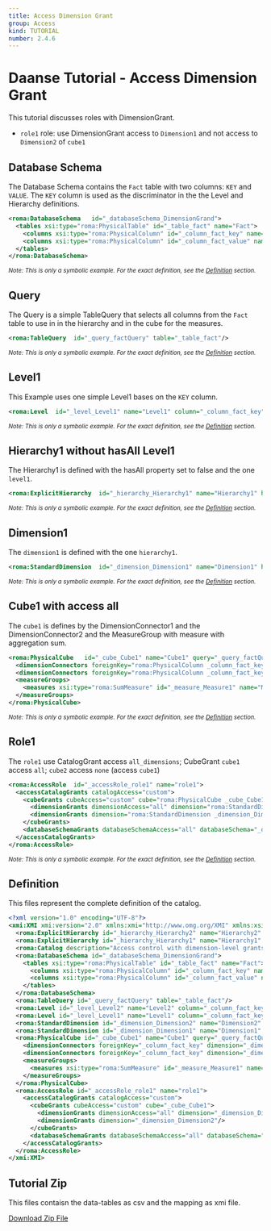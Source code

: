 ```yaml
---
title: Access Dimension Grant
group: Access
kind: TUTORIAL
number: 2.4.6
---
```

# Daanse Tutorial - Access Dimension Grant

This tutorial discusses roles with DimensionGrant.

- `role1` role:   use DimensionGrant access to `Dimension1` and not access to `Dimension2` of `cube1`



## Database Schema

The Database Schema contains the `Fact` table with two columns: `KEY` and `VALUE`. The `KEY` column is used as the discriminator in the the Level and Hierarchy definitions.


```xml
<roma:DatabaseSchema   id="_databaseSchema_DimensionGrand">
  <tables xsi:type="roma:PhysicalTable" id="_table_fact" name="Fact">
    <columns xsi:type="roma:PhysicalColumn" id="_column_fact_key" name="KEY"/>
    <columns xsi:type="roma:PhysicalColumn" id="_column_fact_value" name="VALUE" type="Integer"/>
  </tables>
</roma:DatabaseSchema>

```
*<small>Note: This is only a symbolic example. For the exact definition, see the [Definition](#definition) section.</small>*
## Query

The Query is a simple TableQuery that selects all columns from the `Fact` table to use in in the hierarchy and in the cube for the measures.


```xml
<roma:TableQuery  id="_query_factQuery" table="_table_fact"/>

```
*<small>Note: This is only a symbolic example. For the exact definition, see the [Definition](#definition) section.</small>*
## Level1

This Example uses one simple Level1 bases on the `KEY` column.


```xml
<roma:Level  id="_level_Level1" name="Level1" column="_column_fact_key"/>

```
*<small>Note: This is only a symbolic example. For the exact definition, see the [Definition](#definition) section.</small>*
## Hierarchy1 without hasAll Level1

The Hierarchy1 is defined with the hasAll property set to false and the one `level1`.


```xml
<roma:ExplicitHierarchy  id="_hierarchy_Hierarchy1" name="Hierarchy1" hasAll="false" primaryKey="_column_fact_key" query="_query_factQuery" levels="_level_Level1"/>

```
*<small>Note: This is only a symbolic example. For the exact definition, see the [Definition](#definition) section.</small>*
## Dimension1

The `dimension1` is defined with the one `hierarchy1`.


```xml
<roma:StandardDimension  id="_dimension_Dimension1" name="Dimension1" hierarchies="roma:ExplicitHierarchy _hierarchy_Hierarchy1"/>

```
*<small>Note: This is only a symbolic example. For the exact definition, see the [Definition](#definition) section.</small>*
## Cube1 with access all

The `cube1` is defines by the DimensionConnector1 and the DimensionConnector2  and the MeasureGroup with measure with aggregation sum.


```xml
<roma:PhysicalCube   id="_cube_Cube1" name="Cube1" query="_query_factQuery">
  <dimensionConnectors foreignKey="roma:PhysicalColumn _column_fact_key" dimension="roma:StandardDimension _dimension_Dimension1" overrideDimensionName="Dimension1" id="_dimensionConnector_dimension1"/>
  <dimensionConnectors foreignKey="roma:PhysicalColumn _column_fact_key" dimension="roma:StandardDimension _dimension_Dimension2" overrideDimensionName="Dimension2" id="_dimensionConnector_dimension2"/>
  <measureGroups>
    <measures xsi:type="roma:SumMeasure" id="_measure_Measure1" name="Measure1" column="_column_fact_value"/>
  </measureGroups>
</roma:PhysicalCube>

```
*<small>Note: This is only a symbolic example. For the exact definition, see the [Definition](#definition) section.</small>*
## Role1

The `role1` use CatalogGrant access `all_dimensions`; CubeGrant `cube1` access `all`; `cube2` access `none` (access `cube1`)


```xml
<roma:AccessRole  id="_accessRole_role1" name="role1">
  <accessCatalogGrants catalogAccess="custom">
    <cubeGrants cubeAccess="custom" cube="roma:PhysicalCube _cube_Cube1">
      <dimensionGrants dimensionAccess="all" dimension="roma:StandardDimension _dimension_Dimension1"/>
      <dimensionGrants dimension="roma:StandardDimension _dimension_Dimension2"/>
    </cubeGrants>
    <databaseSchemaGrants databaseSchemaAccess="all" databaseSchema="_databaseSchema_DimensionGrand"/>
  </accessCatalogGrants>
</roma:AccessRole>

```
*<small>Note: This is only a symbolic example. For the exact definition, see the [Definition](#definition) section.</small>*

## Definition

This files represent the complete definition of the catalog.

```xml
<?xml version="1.0" encoding="UTF-8"?>
<xmi:XMI xmi:version="2.0" xmlns:xmi="http://www.omg.org/XMI" xmlns:xsi="http://www.w3.org/2001/XMLSchema-instance" xmlns:roma="https://www.daanse.org/spec/org.eclipse.daanse.rolap.mapping">
  <roma:ExplicitHierarchy id="_hierarchy_Hierarchy2" name="Hierarchy2" hasAll="false" primaryKey="_column_fact_key" query="_query_factQuery" levels="_level_Level2"/>
  <roma:ExplicitHierarchy id="_hierarchy_Hierarchy1" name="Hierarchy1" hasAll="false" primaryKey="_column_fact_key" query="_query_factQuery" levels="_level_Level1"/>
  <roma:Catalog description="Access control with dimension-level grants" name="Daanse Tutorial - Access Dimension Grant" cubes="_cube_Cube1" accessRoles="_accessRole_role1" dbschemas="_databaseSchema_DimensionGrand"/>
  <roma:DatabaseSchema id="_databaseSchema_DimensionGrand">
    <tables xsi:type="roma:PhysicalTable" id="_table_fact" name="Fact">
      <columns xsi:type="roma:PhysicalColumn" id="_column_fact_key" name="KEY"/>
      <columns xsi:type="roma:PhysicalColumn" id="_column_fact_value" name="VALUE" type="Integer"/>
    </tables>
  </roma:DatabaseSchema>
  <roma:TableQuery id="_query_factQuery" table="_table_fact"/>
  <roma:Level id="_level_Level2" name="Level2" column="_column_fact_key"/>
  <roma:Level id="_level_Level1" name="Level1" column="_column_fact_key"/>
  <roma:StandardDimension id="_dimension_Dimension2" name="Dimension2" hierarchies="_hierarchy_Hierarchy2"/>
  <roma:StandardDimension id="_dimension_Dimension1" name="Dimension1" hierarchies="_hierarchy_Hierarchy1"/>
  <roma:PhysicalCube id="_cube_Cube1" name="Cube1" query="_query_factQuery">
    <dimensionConnectors foreignKey="_column_fact_key" dimension="_dimension_Dimension1" overrideDimensionName="Dimension1" id="_dimensionConnector_dimension1"/>
    <dimensionConnectors foreignKey="_column_fact_key" dimension="_dimension_Dimension2" overrideDimensionName="Dimension2" id="_dimensionConnector_dimension2"/>
    <measureGroups>
      <measures xsi:type="roma:SumMeasure" id="_measure_Measure1" name="Measure1" column="_column_fact_value"/>
    </measureGroups>
  </roma:PhysicalCube>
  <roma:AccessRole id="_accessRole_role1" name="role1">
    <accessCatalogGrants catalogAccess="custom">
      <cubeGrants cubeAccess="custom" cube="_cube_Cube1">
        <dimensionGrants dimensionAccess="all" dimension="_dimension_Dimension1"/>
        <dimensionGrants dimension="_dimension_Dimension2"/>
      </cubeGrants>
      <databaseSchemaGrants databaseSchemaAccess="all" databaseSchema="_databaseSchema_DimensionGrand"/>
    </accessCatalogGrants>
  </roma:AccessRole>
</xmi:XMI>

```



## Tutorial Zip
This files contaisn the data-tables as csv and the mapping as xmi file.

<a href="./zip/tutorial.access.dimensiongrand.zip" download>Download Zip File</a>
